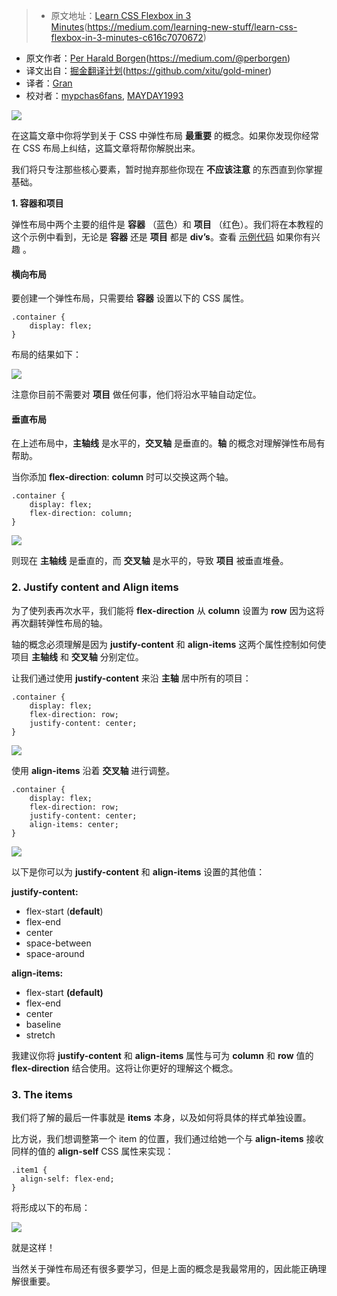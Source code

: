 > * 原文地址：[Learn CSS Flexbox in 3 Minutes]()(https://medium.com/learning-new-stuff/learn-css-flexbox-in-3-minutes-c616c7070672)
* 原文作者：[Per Harald Borgen]()(https://medium.com/@perborgen)
* 译文出自：[掘金翻译计划]()(https://github.com/xitu/gold-miner)
* 译者：[Gran](https://github.com/Graning)
* 校对者：[mypchas6fans](https://github.com/mypchas6fans), [MAYDAY1993](https://github.com/MAYDAY1993)

![](https://cdn-images-1.medium.com/max/800/1*baslR_nGORHYX4STOjhhpg.png)

在这篇文章中你将学到关于 CSS 中弹性布局 **最重要** 的概念。如果你发现你经常在 CSS 布局上纠结，这篇文章将帮你解脱出来。

我们将只专注那些核心要素，暂时抛弃那些你现在 **不应该注意** 的东西直到你掌握基础。

**1\. 容器和项目**

弹性布局中两个主要的组件是 **容器** （蓝色）和 **项目** （红色）。我们将在本教程的这个示例中看到，无论是 **容器** 还是 **项目** 都是  **div’s**。查看 [示例代码](https://github.com/perborgen/FlexboxTutorial) 如果你有兴趣 。

#### 横向布局

要创建一个弹性布局，只需要给 **容器** 设置以下的 CSS 属性。

    .container {
        display: flex;
    }

布局的结果如下：

![](https://cdn-images-1.medium.com/max/800/1*3zzvOetr1fjDrZKEEmo9dA.png)

注意你目前不需要对 **项目** 做任何事，他们将沿水平轴自动定位。

#### 垂直布局

在上述布局中，**主轴线** 是水平的，**交叉轴** 是垂直的。**轴** 的概念对理解弹性布局有帮助。

当你添加 **flex-direction**: **column** 时可以交换这两个轴。

    .container {
        display: flex;
        flex-direction: column;
    }




![](https://cdn-images-1.medium.com/max/800/1\*yPT-82-JPYk8b2Rh\_3K6sQ.png)


则现在 **主轴线** 是垂直的，而 **交叉轴** 是水平的，导致 **项目** 被垂直堆叠。

### 2\. Justify content and Align items

为了使列表再次水平，我们能将 **flex-direction** 从 **column** 设置为 **row** 因为这将再次翻转弹性布局的轴。

轴的概念必须理解是因为 **justify-content** 和 **align-items** 这两个属性控制如何使项目 **主轴线** 和 **交叉轴** 分别定位。

让我们通过使用 **justify-content** 来沿 **主轴** 居中所有的项目：

    .container {
        display: flex;
        flex-direction: row;
        justify-content: center;
    }

![](https://cdn-images-1.medium.com/max/800/1\*KAFfHDFWCd12qI3TqSS8DQ.png)

使用 **align-items** 沿着 **交叉轴** 进行调整。

    .container {
        display: flex;
        flex-direction: row;
        justify-content: center;
        align-items: center;
    }

 
![](https://cdn-images-1.medium.com/max/800/1\*S666Y69uJUWgQ0rz8tzjOQ.png)



以下是你可以为 **justify-content** 和 **align-items** 设置的其他值：

**justify-content:**

*   flex-start (**default**)
*   flex-end
*   center
*   space-between
*   space-around

**align-items:**

*   flex-start **(default)**
*   flex-end
*   center
*   baseline
*   stretch

我建议你将 **justify-content** 和 **align-items** 属性与可为 **column** 和 **row** 值的 **flex-direction** 结合使用。这将让你更好的理解这个概念。

### 3\. The items

我们将了解的最后一件事就是 **items** 本身，以及如何将具体的样式单独设置。

比方说，我们想调整第一个 item 的位置，我们通过给她一个与 **align-items** 接收同样的值的 **align-self** CSS 属性来实现：

    .item1 {
      align-self: flex-end;
    }


将形成以下的布局：

![](https://cdn-images-1.medium.com/max/800/1\*-NBG56jX-QKYaga6qiF0eg.png)

就是这样！

当然关于弹性布局还有很多要学习，但是上面的概念是我最常用的，因此能正确理解很重要。

